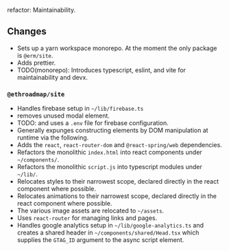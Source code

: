 refactor: Maintainability.

## Changes
- Sets up a yarn workspace monorepo. At the moment the only package is `@erm/site`.
- Adds prettier.
- TODO(monorepo): Introduces typescript, eslint, and vite for maintainability and devx.
### `@ethroadmap/site`
- Handles firebase setup in `~/lib/firebase.ts`
- removes unused modal element.
- TODO: and uses a `.env` file for firebase configuration.
- Generally expunges constructing elements by DOM manipulation at runtime via the following.
- Adds the `react`, `react-router-dom` and `@react-spring/web` dependencies.
- Refactors the monolithic `index.html` into react components under `~/components/`.
- Refactors the monolithic `script.js` into typescript modules under `~/lib/`.
- Relocates styles to their narrowest scope, declared directly in the react component where possible.
- Relocates animations to their narrowest scope, declared directly in the react component where possible.
- The various image assets are relocated to `~/assets`.
- Uses `react-router` for managing links and pages.
- Handles google analytics setup in `~/lib/google-analytics.ts` and creates a shared header in `~/components/shared/Head.tsx` which supplies the `GTAG_ID` argument to the async script element.
